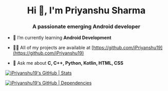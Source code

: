 <h1 align="center">Hi 👋, I'm Priyanshu Sharma</h1>
<h3 align="center">A passionate emerging Android developer</h3>

- 🌱 I’m currently learning **Android Development**

- 👨‍💻 All of my projects are available at [https://github.com/iPriyanshu19](https://github.com/iPriyanshu19)

- 💬 Ask me about **C, C++, Python, Kotlin, HTML, CSS**

[![iPriyanshu19's GitHub | Stats](https://stats.quine.sh/iPriyanshu19/github?theme=dark)](https://quine.sh?utm_source=widgets&utm_campaign=iPriyanshu19)

[![iPriyanshu19's GitHub | Dependencies](https://stats.quine.sh/iPriyanshu19/dependencies?theme=dark)](https://quine.sh?utm_source=widgets&utm_campaign=iPriyanshu19)
